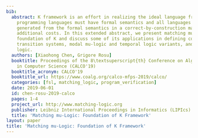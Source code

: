 ```yaml
---
bib:
  abstract: K framework is an effort in realizing the ideal language framework where
    programming languages must have formal semantics and all languages tools are automatically
    generated from the formal semantics in a correct-by-construction manner at no
    additional costs. In this extended abstract, we present matching mu-logic as the
    foundation of K and discuss some of its applications in defining constructors,
    transition systems, modal mu-logic and temporal logic variants, and reachability
    logic.
  authors: [Xiaohong Chen, Grigore Rosu]
  booktitle: Proceedings of the 8\textsuperscript{th} Conference on Algebra and Coalgebra
    in Computer Science (CALCO'19)
  booktitle_acronym: CALCO'19
  booktitle_url: https://www.coalg.org/calco-mfps-2019/calco/
  categories: [fsl, matching_logic, program_verification]
  date: 2019-06-01
  id: chen-rosu-2019-calco
  pages: 1-4
  project_url: http://www.matching-logic.org
  publisher: Leibniz International Proceedings in Informatics (LIPIcs)
  title: 'Matching mu-Logic: Foundation of K Framework'
layout: paper
title: 'Matching mu-Logic: Foundation of K Framework'
---
```

